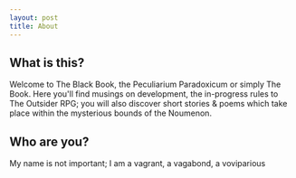 ```yaml
---
layout: post
title: About
---
```

## What is this?

Welcome to The Black Book, the Peculiarium Paradoxicum or simply The Book. Here you'll find musings on development, the in-progress rules to The Outsider RPG; you will also discover short stories & poems which take place within the mysterious bounds of the Noumenon. 

## Who are you? 

My name is not important; I am a vagrant, a vagabond, a voviparious 
